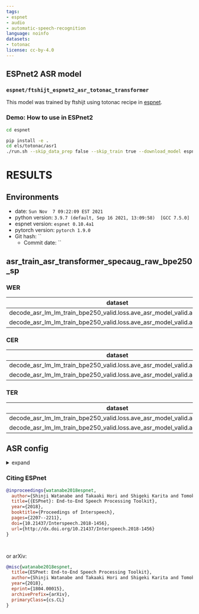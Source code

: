 ```yaml
---
tags:
- espnet
- audio
- automatic-speech-recognition
language: noinfo
datasets:
- totonac
license: cc-by-4.0
---
```


## ESPnet2 ASR model 

### `espnet/ftshijt_espnet2_asr_totonac_transformer`

This model was trained by ftshijt using totonac recipe in [espnet](https://github.com/espnet/espnet/).

### Demo: How to use in ESPnet2

```bash
cd espnet

pip install -e .
cd els/totonac/asr1
./run.sh --skip_data_prep false --skip_train true --download_model espnet/ftshijt_espnet2_asr_totonac_transformer
```

<!-- Generated by scripts/utils/show_asr_result.sh -->
# RESULTS
## Environments
- date: `Sun Nov  7 09:22:09 EST 2021`
- python version: `3.9.7 (default, Sep 16 2021, 13:09:58)  [GCC 7.5.0]`
- espnet version: `espnet 0.10.4a1`
- pytorch version: `pytorch 1.9.0`
- Git hash: ``
  - Commit date: ``

## asr_train_asr_transformer_specaug_raw_bpe250_sp
### WER

|dataset|Snt|Wrd|Corr|Sub|Del|Ins|Err|S.Err|
|---|---|---|---|---|---|---|---|---|
|decode_asr_lm_lm_train_bpe250_valid.loss.ave_asr_model_valid.acc.best/dev|530|3547|59.8|32.9|7.3|6.5|46.7|87.4|
|decode_asr_lm_lm_train_bpe250_valid.loss.ave_asr_model_valid.acc.best/test|704|5018|55.5|35.7|8.8|6.1|50.6|92.0|

### CER

|dataset|Snt|Wrd|Corr|Sub|Del|Ins|Err|S.Err|
|---|---|---|---|---|---|---|---|---|
|decode_asr_lm_lm_train_bpe250_valid.loss.ave_asr_model_valid.acc.best/dev|530|22510|88.1|4.4|7.4|3.9|15.8|87.4|
|decode_asr_lm_lm_train_bpe250_valid.loss.ave_asr_model_valid.acc.best/test|704|32990|86.9|4.3|8.8|4.0|17.1|92.0|

### TER

|dataset|Snt|Wrd|Corr|Sub|Del|Ins|Err|S.Err|
|---|---|---|---|---|---|---|---|---|
|decode_asr_lm_lm_train_bpe250_valid.loss.ave_asr_model_valid.acc.best/dev|530|9360|70.3|15.8|13.8|4.3|34.0|87.4|
|decode_asr_lm_lm_train_bpe250_valid.loss.ave_asr_model_valid.acc.best/test|704|13835|70.5|16.0|13.6|4.4|33.9|92.0|

## ASR config

<details><summary>expand</summary>

```
config: conf/tuning/train_asr_transformer_specaug.yaml
print_config: false
log_level: INFO
dry_run: false
iterator_type: sequence
output_dir: exp/asr_train_asr_transformer_specaug_raw_bpe250_sp
ngpu: 1
seed: 0
num_workers: 1
num_att_plot: 3
dist_backend: nccl
dist_init_method: env://
dist_world_size: null
dist_rank: null
local_rank: 0
dist_master_addr: null
dist_master_port: null
dist_launcher: null
multiprocessing_distributed: false
unused_parameters: false
sharded_ddp: false
cudnn_enabled: true
cudnn_benchmark: false
cudnn_deterministic: true
collect_stats: false
write_collected_feats: false
max_epoch: 100
patience: 15
val_scheduler_criterion:
- valid
- loss
early_stopping_criterion:
- valid
- loss
- min
best_model_criterion:
-   - valid
    - acc
    - max
keep_nbest_models: 10
grad_clip: 5
grad_clip_type: 2.0
grad_noise: false
accum_grad: 2
no_forward_run: false
resume: true
train_dtype: float32
use_amp: false
log_interval: null
use_tensorboard: true
use_wandb: false
wandb_project: null
wandb_id: null
wandb_entity: null
wandb_name: null
wandb_model_log_interval: -1
detect_anomaly: false
pretrain_path: null
init_param: []
ignore_init_mismatch: false
freeze_param: []
num_iters_per_epoch: null
batch_size: 32
valid_batch_size: null
batch_bins: 1000000
valid_batch_bins: null
train_shape_file:
- exp/asr_stats_raw_bpe250_sp/train/speech_shape
- exp/asr_stats_raw_bpe250_sp/train/text_shape.bpe
valid_shape_file:
- exp/asr_stats_raw_bpe250_sp/valid/speech_shape
- exp/asr_stats_raw_bpe250_sp/valid/text_shape.bpe
batch_type: folded
valid_batch_type: null
fold_length:
- 80000
- 150
sort_in_batch: descending
sort_batch: descending
multiple_iterator: false
chunk_length: 500
chunk_shift_ratio: 0.5
num_cache_chunks: 1024
train_data_path_and_name_and_type:
-   - /tmp/jiatong-7359.okvPvI3Z/raw/train_sp/wav.scp
    - speech
    - kaldi_ark
-   - /tmp/jiatong-7359.okvPvI3Z/raw/train_sp/text
    - text
    - text
valid_data_path_and_name_and_type:
-   - /tmp/jiatong-7359.okvPvI3Z/raw/dev/wav.scp
    - speech
    - kaldi_ark
-   - /tmp/jiatong-7359.okvPvI3Z/raw/dev/text
    - text
    - text
allow_variable_data_keys: false
max_cache_size: 0.0
max_cache_fd: 32
valid_max_cache_size: null
optim: adam
optim_conf:
    lr: 1.0
scheduler: noamlr
scheduler_conf:
    warmup_steps: 4000
token_list:
- <blank>
- <unk>
- ':'
- ▁N
- NI
- N
- ▁IYMA
- ▁NA
- NA
- ▁WA
- WA
- ▁
- ''''
- KA
- ▁MA
- MA
- T
- ▁XA
- TA
- NCHU
- WI
- ▁LI
- ▁NI
- PA
- YI
- ▁PUS
- K
- ▁PI
- ▁X
- S
- ▁TA
- YA
- ▁LA
- Q
- QA
- TI
- ▁KA
- QO
- W
- ▁KAH
- ▁PALA
- H
- X
- XA
- ▁KI
- A
- LH
- I
- LA
- ▁CHA
- ▁A
- ▁XLI
- ▁LHI
- U
- ▁K
- KANI
- KU
- Y
- ▁LU
- Á
- ▁CHU
- O
- KI
- ▁KIWI
- NTLA
- ▁TLA
- M
- ▁TAWA
- ▁TI
- ▁S
- WANI
- CHA
- LHI
- LI
- ▁TU
- ▁PALHA
- Í
- ▁CHANÁ
- ▁KILHWAMPA
- KÁN
- ▁WAYMA
- E
- SA
- ▁E
- ▁LHU
- LHA
- PU
- ▁LHA
- ▁PA
- ▁LAK
- ▁ANTA
- ▁KITI
- NCHÚ
- SI
- TLA
- PI
- ▁KINI
- CHI
- ▁PEROH
- ▁PU
- QÓ
- QALHCHIWINA
- TU
- ▁TLHA
- ▁WI
- NÁ
- ▁KAN
- ▁NAYI
- CH
- 'NO'
- ▁U
- TSA
- MÁ
- NQO
- ▁ANA
- ▁LIKWA
- ▁XTA
- J
- ▁QALH
- TO
- TÁ
- ▁USA
- ▁PORQUE
- ▁MI
- L
- ▁TAWÁ
- XI
- LHAQAPASA
- P
- CHIWI
- WÁ
- NTI
- ▁JKA
- Ú
- NTLHA
- R
- TSI
- C
- STA
- ▁LH
- LHU
- MPI
- ▁I
- ▁NILH
- ▁KATSI
- ▁LHAK
- MAKLHAKASKI
- ▁WANIKÁN
- ▁WIXI
- ▁TSI
- KÚ
- NÍ
- ▁PAKS
- NU
- TLHA
- YÁ
- KUCHAN
- XAQATLI
- ▁MAX
- ▁LAQAPASA
- ▁LAQ
- QALH
- KATSI
- Ó
- LAQAPASA
- ▁J
- ▁QAMA
- NTU
- MI
- KIWI
- ▁KIN
- ▁XANAT
- ▁CHI
- JA
- ▁IY
- ▁TSU
- MAKLAKAS
- ▁MAQA
- LÁ
- ▁KATSIYA
- ▁TLANKA
- ▁STAK
- ▁XLA
- ▁LHIKWA
- ▁SQA
- ▁P
- TAHNA
- ▁TLAQ
- ▁JKATSI
- MAKLAKASKINKA
- YÁW
- WATIYA
- CHÁ
- ▁IPORQUEI
- ▁AKXNI
- TSU
- ▁TSINÓ
- ▁STAKA
- ▁AKXNÍ
- LAKATA
- KATSÍ
- ▁XALHAK
- TLAWAYA
- SPUT
- ▁XATAWA
- QALHCHIWI
- PÁ
- JU
- ▁XAXANAT
- ▁PÉREZ
- ▁AKTSU
- ▁JKI
- NTÚ
- ▁KATSIYÁ
- ▁IESTEI
- LAQAPASÁ
- ▁MASKI
- ▁LAQSQATÁ
- ▁TLHANKA
- ▁WANIKANI
- ▁LÓPEZ
- MAKLAKASKINKÁN
- ▁ANTÁ
- ▁TACHIWÍ
- ▁SEBAST
- ▁CANO
- ▁XKUTNI
- ▁UKXILH
- TANKAH
- LAKASKINQO
- LAKAPASTAK
- ▁XCHACHAT
- TAKAWANÍ
- ▁TLÁ
- ▁TSINOH
- KAXTLAWA
- ▁NÚÑEZ
- ▁XLAKASKINKA
- ▁WÁTIYA
- ONCE
- Z
- É
- D
- Ñ
- V
- F
- G
- '1'
- B
- <sos/eos>
init: xavier_uniform
input_size: null
ctc_conf:
    dropout_rate: 0.0
    ctc_type: builtin
    reduce: true
    ignore_nan_grad: true
model_conf:
    ctc_weight: 0.3
    lsm_weight: 0.1
    length_normalized_loss: false
use_preprocessor: true
token_type: bpe
bpemodel: data/token_list/bpe_unigram250/bpe.model
non_linguistic_symbols: null
cleaner: null
g2p: null
speech_volume_normalize: null
rir_scp: null
rir_apply_prob: 1.0
noise_scp: null
noise_apply_prob: 1.0
noise_db_range: '13_15'
frontend: default
frontend_conf:
    fs: 16k
specaug: specaug
specaug_conf:
    apply_time_warp: true
    time_warp_window: 5
    time_warp_mode: bicubic
    apply_freq_mask: true
    freq_mask_width_range:
    - 0
    - 30
    num_freq_mask: 2
    apply_time_mask: true
    time_mask_width_range:
    - 0
    - 40
    num_time_mask: 2
normalize: global_mvn
normalize_conf:
    stats_file: exp/asr_stats_raw_bpe250_sp/train/feats_stats.npz
preencoder: null
preencoder_conf: {}
encoder: transformer
encoder_conf:
    input_layer: conv2d
    num_blocks: 12
    linear_units: 2048
    dropout_rate: 0.1
    output_size: 256
    attention_heads: 4
    attention_dropout_rate: 0.0
postencoder: null
postencoder_conf: {}
decoder: transformer
decoder_conf:
    input_layer: embed
    num_blocks: 6
    linear_units: 2048
    dropout_rate: 0.1
required:
- output_dir
- token_list
version: 0.10.4a1
distributed: false
```

</details>



### Citing ESPnet

```BibTex
@inproceedings{watanabe2018espnet,
  author={Shinji Watanabe and Takaaki Hori and Shigeki Karita and Tomoki Hayashi and Jiro Nishitoba and Yuya Unno and Nelson Yalta and Jahn Heymann and Matthew Wiesner and Nanxin Chen and Adithya Renduchintala and Tsubasa Ochiai},
  title={{ESPnet}: End-to-End Speech Processing Toolkit},
  year={2018},
  booktitle={Proceedings of Interspeech},
  pages={2207--2211},
  doi={10.21437/Interspeech.2018-1456},
  url={http://dx.doi.org/10.21437/Interspeech.2018-1456}
}




```

or arXiv:

```bibtex
@misc{watanabe2018espnet,
  title={ESPnet: End-to-End Speech Processing Toolkit}, 
  author={Shinji Watanabe and Takaaki Hori and Shigeki Karita and Tomoki Hayashi and Jiro Nishitoba and Yuya Unno and Nelson Yalta and Jahn Heymann and Matthew Wiesner and Nanxin Chen and Adithya Renduchintala and Tsubasa Ochiai},
  year={2018},
  eprint={1804.00015},
  archivePrefix={arXiv},
  primaryClass={cs.CL}
}
```
